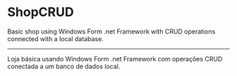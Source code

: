 # ShopCRUD

Basic shop using Windows Form .net Framework with CRUD operations connected with a local database.

<hr/>

Loja básica usando Windows Form .net Framework com operações CRUD conectada a um banco de dados local.
